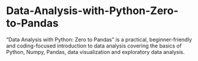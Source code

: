 # Data-Analysis-with-Python-Zero-to-Pandas
“Data Analysis with Python: Zero to Pandas” is a practical, beginner-friendly and coding-focused introduction to data analysis covering the basics of Python, Numpy, Pandas, data visualization and exploratory data analysis.
